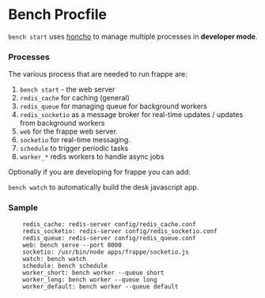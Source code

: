 # Bench Procfile

`bench start` uses [honcho](http://honcho.readthedocs.org) to manage multiple processes in **developer mode**.

### Processes

The various process that are needed to run frappe are:

1. `bench start` - the web server
4. `redis_cache` for caching (general)
5. `redis_queue` for managing queue for background workers
6. `redis_socketio` as a message broker for real-time updates / updates from background workers
7. `web` for the frappe web server.
7. `socketio` for real-time messaging.
3. `schedule` to trigger periodic tasks
3. `worker_*` redis workers to handle async jobs

Optionally if you are developing for frappe you can add:

`bench watch` to automatically build the desk javascript app.

### Sample


```
	redis_cache: redis-server config/redis_cache.conf
	redis_socketio: redis-server config/redis_socketio.conf
	redis_queue: redis-server config/redis_queue.conf
	web: bench serve --port 8000
	socketio: /usr/bin/node apps/frappe/socketio.js
	watch: bench watch
	schedule: bench schedule
	worker_short: bench worker --queue short
	worker_long: bench worker --queue long
	worker_default: bench worker --queue default
```
